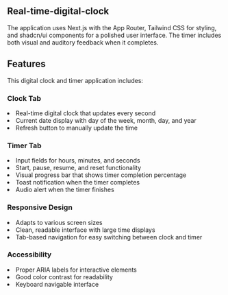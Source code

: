 <h2>Real-time-digital-clock</h2>
<p>The application uses Next.js with the App Router, Tailwind CSS for styling, and shadcn/ui components for a polished user interface. The timer includes both visual and auditory feedback when it completes.</p>

<h2>Features</h2>
<p>This digital clock and timer application includes:</p>
<h3>Clock Tab</h3>
<li>Real-time digital clock that updates every second</li>
<li>Current date display with day of the week, month, day, and year</li>
<li>Refresh button to manually update the time</li>

<h3>Timer Tab</h3>
<li>Input fields for hours, minutes, and seconds</li>
<li>Start, pause, resume, and reset functionality</li>
<li>Visual progress bar that shows timer completion percentage</li>
<li>Toast notification when the timer completes</li>
<li>Audio alert when the timer finishes</li>

<h3>Responsive Design</h3>
<li>Adapts to various screen sizes</li>
<li>Clean, readable interface with large time displays</li>
<li>Tab-based navigation for easy switching between clock and timer</li>

<h3>Accessibility</h3>
<li>Proper ARIA labels for interactive elements</li>
<li>Good color contrast for readability</li>
<li>Keyboard navigable interface</li>
